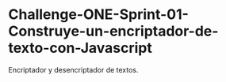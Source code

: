 # Challenge-ONE-Sprint-01-Construye-un-encriptador-de-texto-con-Javascript
Encriptador y desencriptador de textos.
